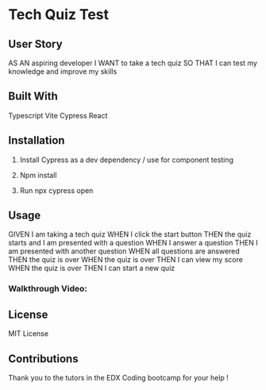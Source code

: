 # Tech Quiz Test

## User Story

AS AN aspiring developer
I WANT to take a tech quiz
SO THAT I can test my knowledge and improve my skills

## Built With

Typescript
Vite
Cypress
React

## Installation 

1. Install Cypress as a dev dependency / use for component testing 

2. Npm install

3. Run npx cypress open

## Usage

GIVEN I am taking a tech quiz
WHEN I click the start button
THEN the quiz starts and I am presented with a question
WHEN I answer a question
THEN I am presented with another question
WHEN all questions are answered
THEN the quiz is over
WHEN the quiz is over
THEN I can view my score
WHEN the quiz is over
THEN I can start a new quiz

### Walkthrough Video:



## License
MIT License 

## Contributions

Thank you to the tutors in the EDX Coding bootcamp for your help ! 

